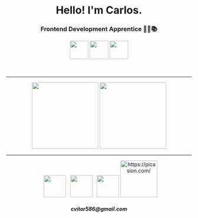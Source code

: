 
<h1 align="center"> Hello! I'm Carlos.   </h1>
<h3 align="center"> Frontend Development Apprentice 👨‍💻📚 </h3>

<p align='center'>
<img src="https://upload.wikimedia.org/wikipedia/commons/thumb/9/99/Unofficial_JavaScript_logo_2.svg/1200px-Unofficial_JavaScript_logo_2.svg.png" width="50">
<img src="https://image.flaticon.com/icons/png/512/1216/1216733.png" width="50">
<img src="https://media.slid.es/uploads/juscezari/images/413092/CSS3.png" width='50'>
</p>
</div>
</div>

<br>
<hr>
<div align='center'>
  <img height="180em" src="https://github-readme-stats.vercel.app/api?username=CV1tor&show_icons=true&theme=bear&include_all_commits=true&count_private=true"/>
  <img height="180em" src="https://github-readme-stats.vercel.app/api/top-langs/?username=CV1tor&layout=compact&langs_count=7&theme=bear"/>
</div>
<hr>


<p align="center">
&nbsp; <a href="https://twitter.com/littlecarIos" target="_blank" rel="noopener noreferrer"><img src=https://image.flaticon.com/icons/png/512/185/185961.png width="60" /></a> 
&nbsp; <a href="https://www.behance.net/cv1tor" target="_blank" rel="noopener noreferrer"><img src="https://image.flaticon.com/icons/png/512/185/185970.png" width="60" /></a>  
&nbsp; <a href="https://www.linkedin.com/in/carlos-vitor-duarte-rodrigues-galv%C3%A3o-a158481a5/" target="_blank" rel="noopener noreferrer"><img src="https://image.flaticon.com/icons/png/512/185/185964.png" width="60" /></a>
<a href="https://picasion.com/"><img src="https://i.picasion.com/pic91/b2f4f4a6630879c0db03831a5c3da044.gif" width="100" height="100" border="0" alt="https://picasion.com/" /></a>
  <h5 align="center">cvitor586@gmail.com</h5>
</p>
</div>
